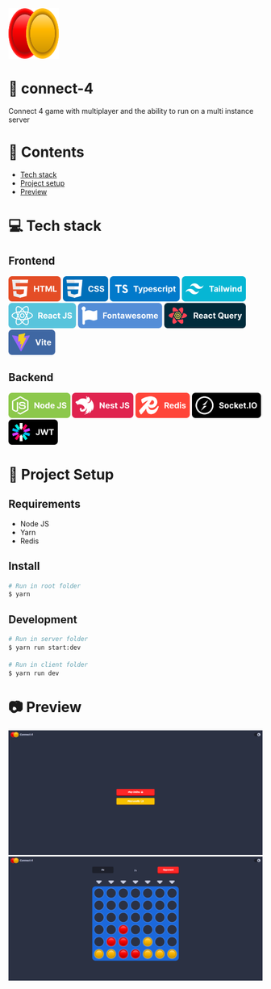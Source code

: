 <img height="100px" width="100px" src="https://github.com/devlotfi/connect-4/blob/main/github-assets/logo.svg">

# 📜 connect-4
Connect 4 game with multiplayer and the ability to run on a multi instance server

# 📌 Contents
- [Tech stack](#-tech-stack)
- [Project setup](#-project-setup)
- [Preview](#-preview)

# 💻 Tech stack

## Frontend

<p float="left">
  <img height="50px" src="https://github.com/devlotfi/stack-icons/blob/main/icons/html.svg">
  <img height="50px" src="https://github.com/devlotfi/stack-icons/blob/main/icons/css.svg">
  <img height="50px" src="https://github.com/devlotfi/stack-icons/blob/main/icons/ts.svg">
  <img height="50px" src="https://github.com/devlotfi/stack-icons/blob/main/icons/tailwind.svg">
  <img height="50px" src="https://github.com/devlotfi/stack-icons/blob/main/icons/react.svg">
  <img height="50px" src="https://github.com/devlotfi/stack-icons/blob/main/icons/fontawesome.svg">
  <img height="50px" src="https://github.com/devlotfi/stack-icons/blob/main/icons/reactquery.svg">
  <img height="50px" src="https://github.com/devlotfi/stack-icons/blob/main/icons/vite.svg">
</p>

## Backend

<p float="left">
  <img height="50px" src="https://github.com/devlotfi/stack-icons/blob/main/icons/nodejs.svg">
  <img height="50px" src="https://github.com/devlotfi/stack-icons/blob/main/icons/nestjs.svg">
  <img height="50px" src="https://github.com/devlotfi/stack-icons/blob/main/icons/redis.svg">
  <img height="50px" src="https://github.com/devlotfi/stack-icons/blob/main/icons/socketio.svg">
  <img height="50px" src="https://github.com/devlotfi/stack-icons/blob/main/icons/jwt.svg">
</p>

# 📂 Project Setup

## Requirements
- Node JS
- Yarn
- Redis

## Install

```bash
# Run in root folder
$ yarn
```

## Development

```bash
# Run in server folder
$ yarn run start:dev

# Run in client folder
$ yarn run dev
```

# 📷 Preview

<img src="https://github.com/devlotfi/connect-4/blob/main/github-assets/preview-1.png">
<img src="https://github.com/devlotfi/connect-4/blob/main/github-assets/preview-2.png">
